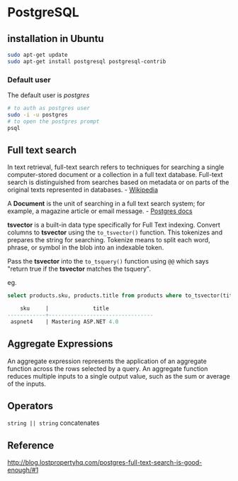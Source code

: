 # PostgreSQL

## installation in Ubuntu

```sh
sudo apt-get update
sudo apt-get install postgresql postgresql-contrib
```

### Default user

The default user is *postgres*

```sh
# to auth as postgres user
sudo -i -u postgres
# to open the postgres prompt
psql
```

## Full text search

In text retrieval, full-text search refers to techniques for searching 
a single computer-stored document or a collection in a full text database.
Full-text search is distinguished from searches based on metadata or on 
parts of the original texts represented in databases. - [Wikipedia](http://en.wikipedia.org/wiki/Full_text_search)

A **Document** is the unit of searching in a full text search system; 
for example, a magazine article or email message. - [Postgres docs](http://www.postgresql.org/docs/9.3/static/textsearch-intro.html#TEXTSEARCH-DOCUMENT)

**tsvector** is a built-in data type specifically for Full Text indexing. Convert columns to **tsvector** using the `to_tsvector()` function. This tokenizes and prepares the string for searching. Tokenize means to split each word, phrase, or symbol in the blob into an indexable token.

Pass the **tsvector** into the `to_tsquery()` function using `@@` which says "return true if the **tsvector** matches the tsquery". 

eg.
```sql
select products.sku, products.title from products where to_tsvector(title) @@ to_tsquery('Mastering');

    sku     |              title
------------+---------------------------------
 aspnet4    | Mastering ASP.NET 4.0
```


## Aggregate Expressions

An aggregate expression represents the application of an aggregate function across the rows selected by a query. An aggregate function reduces multiple inputs to a single output value, such as the sum or average of the inputs.

## Operators

`string || string` concatenates

## Reference
http://blog.lostpropertyhq.com/postgres-full-text-search-is-good-enough/#1
